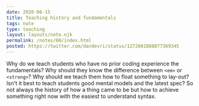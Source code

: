```yaml
---
date: 2020-06-15
title: Teaching history and fundamentals
tags: note
type: teaching
layout: layouts/note.njk
permalink: /notes/60/index.html
posted: https://twitter.com/dandevri/status/1272601888077369345
---
```


Why do we teach students who have no prior coding experience the fundamentals? Why should they know the difference between `<em>` or `<strong>`? Why should we teach them how to float something to lay-out? Isn't it best to teach students good mental models and the latest spec? So not always the history of how a thing came to be but how to achieve something right now with the easiest to understand syntax.
